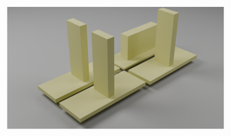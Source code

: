 ![alt text](https://github.com/Tobias-Abele/3DModelsLabware/blob/main/ChannelSlides/SlideHolders/SlideHolders.png)
